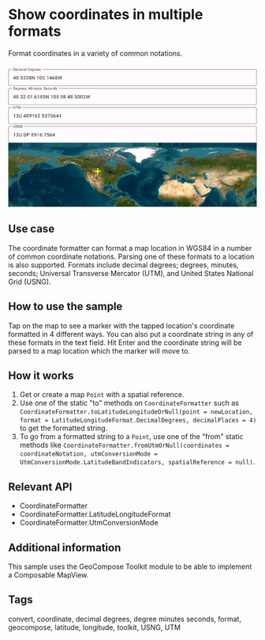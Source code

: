 # Show coordinates in multiple formats

Format coordinates in a variety of common notations.

![Images of Show coordinates in multiple formats](show-coordinates-in-multiple-formats.png)

## Use case

The coordinate formatter can format a map location in WGS84 in a number of common coordinate notations. Parsing one of these formats to a location is also supported. Formats include decimal degrees; degrees, minutes, seconds; Universal Transverse Mercator (UTM), and United States National Grid (USNG).

## How to use the sample

Tap on the map to see a marker with the tapped location's coordinate formatted in 4 different ways. You can also put a coordinate string in any of these formats in the text field. Hit Enter and the coordinate string will be parsed to a map location which the marker will move to.

## How it works

1. Get or create a map `Point` with a spatial reference.
2. Use one of the static "to" methods on `CoordinateFormatter` such as `CoordinateFormatter.toLatitudeLongitudeOrNull(point = newLocation, format = LatitudeLongitudeFormat.DecimalDegrees, decimalPlaces = 4)` to get the formatted string.
3. To go from a formatted string to a `Point`, use one of the "from" static methods like `CoordinateFormatter.fromUtmOrNull(coordinates = coordinateNotation, utmConversionMode = UtmConversionMode.LatitudeBandIndicators, spatialReference = null)`.

## Relevant API

* CoordinateFormatter
* CoordinateFormatter.LatitudeLongitudeFormat
* CoordinateFormatter.UtmConversionMode

## Additional information

This sample uses the GeoCompose Toolkit module to be able to implement a Composable MapView.

## Tags

convert, coordinate, decimal degrees, degree minutes seconds, format, geocompose, latitude, longitude, toolkit, USNG, UTM
